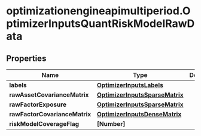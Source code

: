 # optimizationengineapimultiperiod.OptimizerInputsQuantRiskModelRawData

## Properties

Name | Type | Description | Notes
------------ | ------------- | ------------- | -------------
**labels** | [**OptimizerInputsLabels**](OptimizerInputsLabels.md) |  | [optional] 
**rawAssetCovarianceMatrix** | [**OptimizerInputsSparseMatrix**](OptimizerInputsSparseMatrix.md) |  | [optional] 
**rawFactorExposure** | [**OptimizerInputsSparseMatrix**](OptimizerInputsSparseMatrix.md) |  | [optional] 
**rawFactorCovarianceMatrix** | [**OptimizerInputsDenseMatrix**](OptimizerInputsDenseMatrix.md) |  | [optional] 
**riskModelCoverageFlag** | **[Number]** |  | [optional] 


